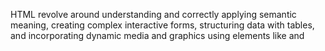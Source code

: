 HTML revolve around understanding and correctly applying semantic meaning, creating complex interactive forms, structuring data with tables, and incorporating dynamic media and graphics using elements like <canvas> and <svg>. The difficulty often lies in the developer's responsibility to choose the correct semantic tags and structure content appropriately, as browsers are forgiving of errors but don't always validate semantic accuracy, leading to subtle issues in web page implementation. 
